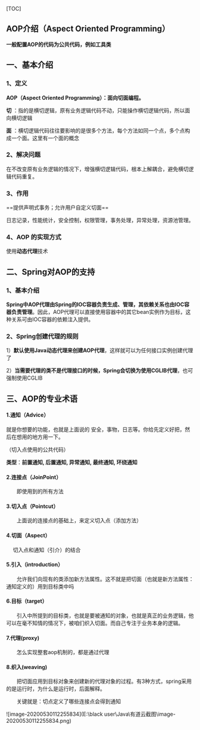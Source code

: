 [TOC]



## AOP介绍（Aspect Oriented Programming）

**一般配置AOP的代码为公共代码，例如工具类**

## **一、基本介绍**

### 1、定义

**AOP（Aspect Oriented Programming）：面向切面编程。**

**切** ：指的是横切逻辑，原有业务逻辑代码不动，只能操作横切逻辑代码，所以面向横切逻辑

**面** ：横切逻辑代码往往要影响的是很多个方法，每个方法如同一个点，多个点构成一个面。这里有一个面的概念

### 2、解决问题

在不改变原有业务逻辑的情况下，增强横切逻辑代码，根本上解耦合，避免横切逻辑代码重复。

### 3、作用

==提供声明式事务；允许用户自定义切面==

日志记录，性能统计，安全控制，权限管理，事务处理，异常处理，资源池管理。

### 4、AOP  的实现方式

使用**动态代理**技术



## 二、**Spring对AOP的支持**

### 1、基本介绍

**Spring中AOP代理由Spring的IOC容器负责生成、管理，其依赖关系也由IOC容器负责管理**。因此，AOP代理可以直接使用容器中的其它bean实例作为目标，这种关系可由IOC容器的依赖注入提供。

### 2、Spring创建代理的规则

1）**默认使用Java动态代理来创建AOP代理**，这样就可以为任何接口实例创建代理了

2）**当需要代理的类不是代理接口的时候，Spring会切换为使用CGLIB代理**，也可强制使用CGLIB









## **三、AOP的专业术语**

#### **1.通知（Advice）**

就是你想要的功能，也就是上面说的 安全，事物，日志等。你给先定义好把，然后在想用的地方用一下。

（切入点使用的公共代码）

**类型**：**前置通知,  后置通知,  异常通知,  最终通知,  环绕通知**

#### **2.连接点（JoinPoint）**

　　即使用到的所有方法

####   **3.切入点（Pointcut）**

　　上面说的连接点的基础上，来定义切入点（添加方法）

####   **4.切面（Aspect）**

　		切入点和通知（引介）的结合

####   **5.引入（introduction）**

　　允许我们向现有的类添加新方法属性。这不就是把切面（也就是新方法属性：通知定义的）用到目标类中吗

####   **6.目标（target）**

　　引入中所提到的目标类，也就是要被通知的对象，也就是真正的业务逻辑，他可以在毫不知情的情况下，被咱们织入切面。而自己专注于业务本身的逻辑。

####   **7.代理(proxy)**

　　怎么实现整套aop机制的，都是通过代理

####   **8.织入(weaving)**

　　把切面应用到目标对象来创建新的代理对象的过程。有3种方式，spring采用的是运行时，为什么是运行时，后面解释。

　　关键就是：切点定义了哪些连接点会得到通知



![image-20200530112255834](E:\black user\Java\有道云截图\image-20200530112255834.png)